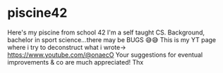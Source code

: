 # piscine42

Here's my piscine from school 42
I'm a self taught CS. Background, bachelor in sport science...there may be BUGS 😅😅
This is my YT page where i try to deconstruct what i wrote-> https://www.youtube.com/@onaecO
Your suggestions for eventual improvements & co are much appreciated! Thx
